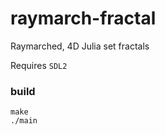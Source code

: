 # raymarch-fractal

Raymarched, 4D Julia set fractals

Requires `SDL2`

### build
```
make
./main
```
